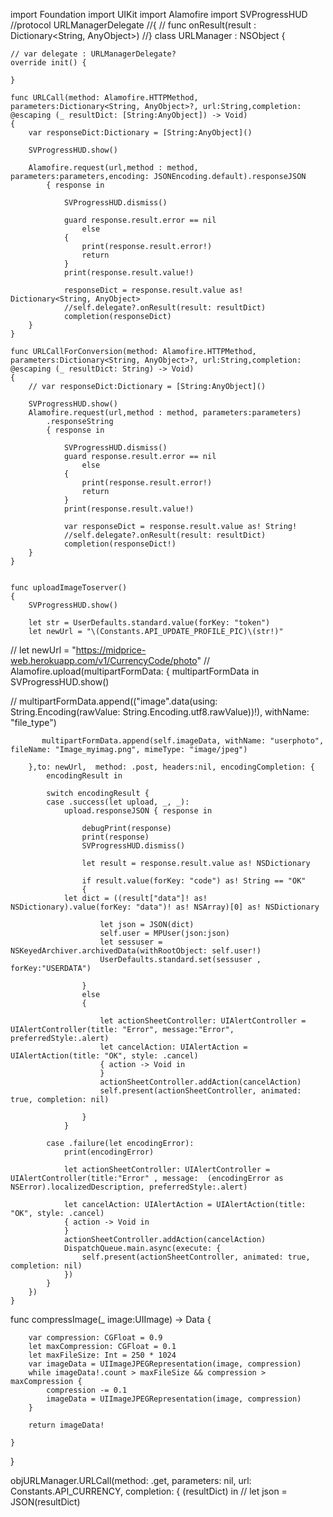 

import Foundation
import UIKit
import Alamofire
import SVProgressHUD
//protocol URLManagerDelegate
//{
//    func onResult(result : Dictionary<String, AnyObject>)
//}
class URLManager : NSObject
{
    
    // var delegate : URLManagerDelegate?
    override init() {
        
    }
    
    func URLCall(method: Alamofire.HTTPMethod, parameters:Dictionary<String, AnyObject>?, url:String,completion: @escaping (_ resultDict: [String:AnyObject]) -> Void)
    {
        var responseDict:Dictionary = [String:AnyObject]()
        
        SVProgressHUD.show()
        
        Alamofire.request(url,method : method, parameters:parameters,encoding: JSONEncoding.default).responseJSON
            { response in
                
                SVProgressHUD.dismiss()
                
                guard response.result.error == nil
                    else
                {
                    print(response.result.error!)
                    return
                }
                print(response.result.value!)
                
                responseDict = response.result.value as! Dictionary<String, AnyObject>
                //self.delegate?.onResult(result: resultDict)
                completion(responseDict)
        }
    }
    
    func URLCallForConversion(method: Alamofire.HTTPMethod, parameters:Dictionary<String, AnyObject>?, url:String,completion: @escaping (_ resultDict: String) -> Void)
    {
        // var responseDict:Dictionary = [String:AnyObject]()
        
        SVProgressHUD.show()
        Alamofire.request(url,method : method, parameters:parameters)
            .responseString
            { response in
                
                SVProgressHUD.dismiss()
                guard response.result.error == nil
                    else
                {
                    print(response.result.error!)
                    return
                }
                print(response.result.value!)

                var responseDict = response.result.value as! String!
                //self.delegate?.onResult(result: resultDict)
                completion(responseDict!)
        }
    }
    
    
    func uploadImageToserver()
    {
        SVProgressHUD.show()
        
        let str = UserDefaults.standard.value(forKey: "token")
        let newUrl = "\(Constants.API_UPDATE_PROFILE_PIC)\(str!)"
        
//        let newUrl = "https://midprice-web.herokuapp.com/v1/CurrencyCode/photo"
//
        Alamofire.upload(multipartFormData: {
            multipartFormData in
            SVProgressHUD.show()
            
//            multipartFormData.append(("image".data(using: String.Encoding(rawValue: String.Encoding.utf8.rawValue))!), withName: "file_type")

           multipartFormData.append(self.imageData, withName: "userphoto", fileName: "Image_myimag.png", mimeType: "image/jpeg")
            
        },to: newUrl,  method: .post, headers:nil, encodingCompletion: {
            encodingResult in
            
            switch encodingResult {
            case .success(let upload, _, _):
                upload.responseJSON { response in
                    
                    debugPrint(response)
                    print(response)
                    SVProgressHUD.dismiss()
                   
                    let result = response.result.value as! NSDictionary
                    
                    if result.value(forKey: "code") as! String == "OK"
                    {
                let dict = ((result["data"]! as! NSDictionary).value(forKey: "data")! as! NSArray)[0] as! NSDictionary
                        
                        let json = JSON(dict)
                        self.user = MPUser(json:json)
                        let sessuser = NSKeyedArchiver.archivedData(withRootObject: self.user!)
                        UserDefaults.standard.set(sessuser , forKey:"USERDATA")
                        
                    }
                    else
                    {
                        
                        let actionSheetController: UIAlertController = UIAlertController(title: "Error", message:"Error", preferredStyle:.alert)
                        let cancelAction: UIAlertAction = UIAlertAction(title: "OK", style: .cancel)
                        { action -> Void in
                        }
                        actionSheetController.addAction(cancelAction)
                        self.present(actionSheetController, animated: true, completion: nil)
                    
                    }
                }
                
            case .failure(let encodingError):
                print(encodingError)
                
                let actionSheetController: UIAlertController = UIAlertController(title:"Error" , message:  (encodingError as NSError).localizedDescription, preferredStyle:.alert)
                
                let cancelAction: UIAlertAction = UIAlertAction(title: "OK", style: .cancel)
                { action -> Void in
                }
                actionSheetController.addAction(cancelAction)
                DispatchQueue.main.async(execute: {
                    self.present(actionSheetController, animated: true, completion: nil)
                })
            }
        })
    }
func compressImage(_ image:UIImage) -> Data
    {
        
        var compression: CGFloat = 0.9
        let maxCompression: CGFloat = 0.1
        let maxFileSize: Int = 250 * 1024
        var imageData = UIImageJPEGRepresentation(image, compression)
        while imageData!.count > maxFileSize && compression > maxCompression {
            compression -= 0.1
            imageData = UIImageJPEGRepresentation(image, compression)
        }
        
        return imageData!
        
    }
    
}


 objURLManager.URLCall(method: .get, parameters: nil, url: Constants.API_CURRENCY, completion: { (resultDict) in
          //  let json = JSON(resultDict)
